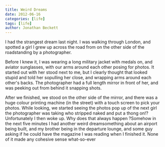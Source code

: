 ```yaml
---
title: Weird Dreams
date: 2012-06-16
categories: [life]
tags: [life]
author: Jonathan Beckett
---
```


I had the strangest dream last night. I was walking through London, and spotted a girl I grew up across the road from on the other side of the roadstanding by a photographer.

Before I knew it, I was wearing a long military jacket with medals on, and aviator sunglasses, with our arms around each other posing for photos. It started out with her stood next to me, but I clearly thought that looked stupid and told her sopulling her close, and wrapping arms around each other's backs. The photographer had a full length mirror in front of her, and was peeking out from behind it snapping shots.

After we finished, we stood on the other side of the mirror, and there was a huge colour printing machine (in the street) with a touch screen to pick your photos. While looking, we started seeing the photos pop up of the next girl the photographer was taking who stripped naked and put a thong on!?Unfortunately I then woke up. Why does that always happen ?Somehow in the next five minutes I had another weird dreamsomething about an airport being built, and my brother being in the departure lounge, and some guy asking if he could have the magazine I was reading when I finished it. None of it made any cohesive sense what-so-ever